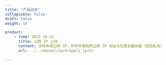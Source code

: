 ```yaml
---
title: "产品动态"
collapsible: false
draft: false
weight: 10

product:
    - time: 2021-10-22
      title: 公网 IP 上线
      content: 支持申请公网 IP，并将申请到的公网 IP 地址与任意云服务器（包括私有网络内的云服务器）、VPC 网络及负载均衡器绑定，并且可以解绑、再分配到其他资源上。
      url: ../../manual/ipv4/apply_ipv4/

---
```


